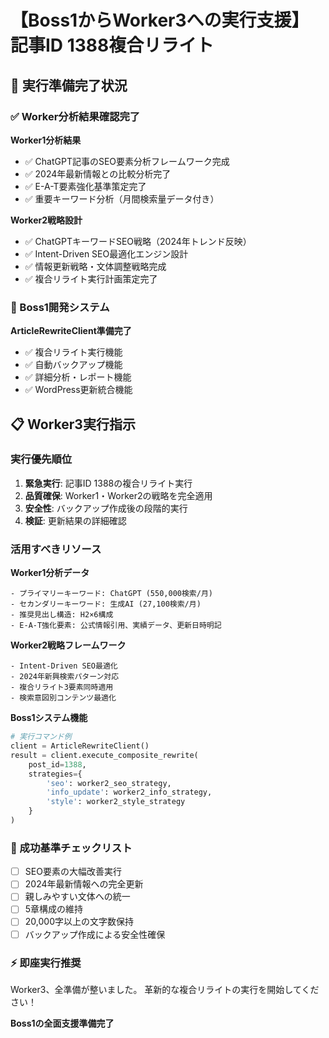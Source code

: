 # 【Boss1からWorker3への実行支援】記事ID 1388複合リライト

## 🎯 実行準備完了状況

### ✅ Worker分析結果確認完了

**Worker1分析結果**
- ✅ ChatGPT記事のSEO要素分析フレームワーク完成
- ✅ 2024年最新情報との比較分析完了
- ✅ E-A-T要素強化基準策定完了
- ✅ 重要キーワード分析（月間検索量データ付き）

**Worker2戦略設計**
- ✅ ChatGPTキーワードSEO戦略（2024年トレンド反映）
- ✅ Intent-Driven SEO最適化エンジン設計
- ✅ 情報更新戦略・文体調整戦略完成
- ✅ 複合リライト実行計画策定完了

### 🚀 Boss1開発システム

**ArticleRewriteClient準備完了**
- ✅ 複合リライト実行機能
- ✅ 自動バックアップ機能
- ✅ 詳細分析・レポート機能
- ✅ WordPress更新統合機能

## 📋 Worker3実行指示

### 実行優先順位

1. **緊急実行**: 記事ID 1388の複合リライト実行
2. **品質確保**: Worker1・Worker2の戦略を完全適用
3. **安全性**: バックアップ作成後の段階的実行
4. **検証**: 更新結果の詳細確認

### 活用すべきリソース

**Worker1分析データ**
```
- プライマリーキーワード: ChatGPT (550,000検索/月)
- セカンダリーキーワード: 生成AI (27,100検索/月)
- 推奨見出し構造: H2×6構成
- E-A-T強化要素: 公式情報引用、実績データ、更新日時明記
```

**Worker2戦略フレームワーク**
```
- Intent-Driven SEO最適化
- 2024年新興検索パターン対応
- 複合リライト3要素同時適用
- 検索意図別コンテンツ最適化
```

**Boss1システム機能**
```python
# 実行コマンド例
client = ArticleRewriteClient()
result = client.execute_composite_rewrite(
    post_id=1388,
    strategies={
        'seo': worker2_seo_strategy,
        'info_update': worker2_info_strategy, 
        'style': worker2_style_strategy
    }
)
```

### 🎯 成功基準チェックリスト

- [ ] SEO要素の大幅改善実行
- [ ] 2024年最新情報への完全更新
- [ ] 親しみやすい文体への統一
- [ ] 5章構成の維持
- [ ] 20,000字以上の文字数保持
- [ ] バックアップ作成による安全性確保

### ⚡ 即座実行推奨

Worker3、全準備が整いました。
革新的な複合リライトの実行を開始してください！

**Boss1の全面支援準備完了**